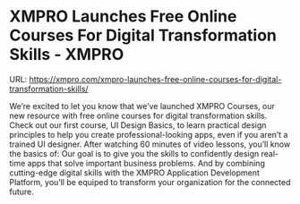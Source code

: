 # XMPRO Launches Free Online Courses For Digital Transformation Skills - XMPRO

URL: https://xmpro.com/xmpro-launches-free-online-courses-for-digital-transformation-skills/

We’re excited to let you know that we’ve launched XMPRO Courses, our new resource with free online courses for digital transformation skills.
Check out our first course, UI Design Basics, to learn practical design principles to help you create professional-looking apps, even if you aren’t a trained UI designer.
After watching 60 minutes of video lessons, you’ll know the basics of:
Our goal is to give you the skills to confidently design real-time apps that solve important business problems. And by combining cutting-edge digital skills with the XMPRO Application Development Platform, you’ll be equiped to transform your organization for the connected future.